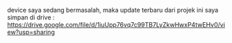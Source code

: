 device saya sedang bermasalah, maka update terbaru dari projek ini saya simpan di drive : 
https://drive.google.com/file/d/1iuUpp76vq7c99TB7LyZkwHwxP4twEHv0/view?usp=sharing
